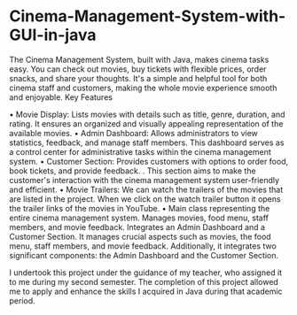 # Cinema-Management-System-with-GUI-in-java
The Cinema Management System, built with Java, makes cinema tasks easy. You can check out movies, buy tickets with flexible prices, order snacks, and share your thoughts. It's a simple and helpful tool for both cinema staff and customers, making the whole movie experience smooth and enjoyable.
Key Features 

•	Movie Display: Lists movies with details such as title, genre, duration, and rating. It ensures an organized and visually appealing representation of the available movies.
•	Admin Dashboard: Allows administrators to view statistics, feedback, and manage staff members. This dashboard serves as a control center for administrative tasks within the cinema management system.
•	Customer Section: Provides customers with options to order food, book tickets, and provide feedback. . This section aims to make the customer's interaction with the cinema management system user-friendly and efficient.
•	Movie Trailers: We can watch the trailers of the movies that are listed in the project. When we click on the watch trailer button it opens the trailer links of the movies in YouTube.
•	Main class representing the entire cinema management system. Manages movies, food menu, staff members, and movie feedback. Integrates an Admin Dashboard and a Customer Section. It manages crucial aspects such as movies, the food menu, staff members, and movie feedback. Additionally, it integrates two significant components: the Admin Dashboard and the Customer Section.

I undertook this project under the guidance of my teacher, who assigned it to me during my second semester. The completion of this project allowed me to apply and enhance the skills I acquired in Java during that academic period.

